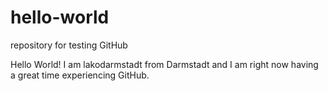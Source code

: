 # hello-world
repository for testing GitHub

Hello World!
I am lakodarmstadt from Darmstadt and I am right now having a great time experiencing GitHub.
